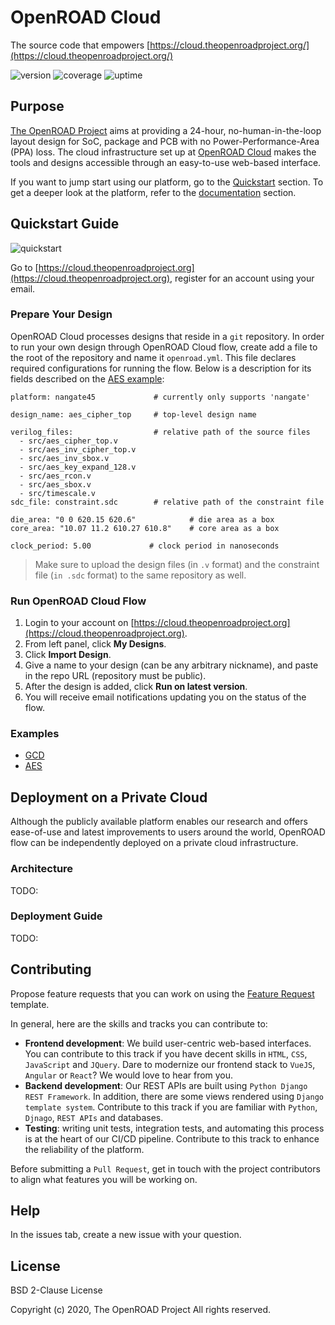 # OpenROAD Cloud
The source code that empowers [https://cloud.theopenroadproject.org/](https://cloud.theopenroadproject.org/)

![version](https://img.shields.io/badge/version-alpha-blue.svg)
![coverage](https://img.shields.io/badge/coverage-unknown-yellowgreen.svg)
![uptime](https://img.shields.io/badge/uptime-98%25-green.svg)

## Purpose
[The OpenROAD Project](https://theopenroadproject.org/) aims at providing a 24-hour, no-human-in-the-loop layout design 
for SoC, package and PCB with no Power-Performance-Area (PPA) loss. The cloud infrastructure set up at 
[OpenROAD Cloud](https://cloud.theopenroadproject.org/) makes the tools and designs accessible through
an easy-to-use web-based interface.

If you want to jump start using our platform, go to the [Quickstart](#quickstart-guide) section. 
To get a deeper look at the platform, refer to the [documentation](#documentation) section.  

## Quickstart Guide
![quickstart](https://img.shields.io/badge/quickstart-new-brightgreen.svg)

Go to [https://cloud.theopenroadproject.org](https://cloud.theopenroadproject.org), 
register for an account using your email. 

### Prepare Your Design

OpenROAD Cloud processes designs that reside in a `git` repository. 
In order to run your own design through OpenROAD Cloud flow, create add a file to the root of the repository and name it `openroad.yml`.
This file declares required configurations for running the flow. Below is a description for its fields described on the [AES example](https://github.com/OpenROAD-Cloud/aes):

```
platform: nangate45             # currently only supports 'nangate'

design_name: aes_cipher_top     # top-level design name

verilog_files:                  # relative path of the source files
  - src/aes_cipher_top.v
  - src/aes_inv_cipher_top.v
  - src/aes_inv_sbox.v
  - src/aes_key_expand_128.v
  - src/aes_rcon.v
  - src/aes_sbox.v
  - src/timescale.v
sdc_file: constraint.sdc        # relative path of the constraint file

die_area: "0 0 620.15 620.6"            # die area as a box
core_area: "10.07 11.2 610.27 610.8"    # core area as a box

clock_period: 5.00             # clock period in nanoseconds
```

> Make sure to upload the design files (in `.v` format) and the constraint file (`in .sdc` format) to the same repository as well.

### Run OpenROAD Cloud Flow

1. Login to your account on [https://cloud.theopenroadproject.org](https://cloud.theopenroadproject.org).
2. From left panel, click **My Designs**.
3. Click **Import Design**.
4. Give a name to your design (can be any arbitrary nickname), and paste in the repo URL (repository must be public).
5. After the design is added, click **Run on latest version**.
6. You will receive email notifications updating you on the status of the flow.

### Examples

* [GCD](https://github.com/OpenROAD-Cloud/gcd)
* [AES](https://github.com/OpenROAD-Cloud/aes)

## Deployment on a Private Cloud
Although the publicly available platform enables our research and offers ease-of-use and latest 
improvements to users around the world, OpenROAD flow can be independently deployed on a private 
cloud infrastructure.

### Architecture
TODO:

### Deployment Guide
TODO:

## Contributing

Propose feature requests that you can work on using the [Feature Request](.github/ISSUE_TEMPLATE/feature_request.md) template.

In general, here are the skills and tracks you can contribute to:

- **Frontend development**: We build user-centric web-based interfaces. You can contribute to this track if you have
decent skills in `HTML`, `CSS`, `JavaScript` and `JQuery`. 
Dare to modernize our frontend stack to `VueJS`, `Angular` or `React`? We would love to hear from you. 
- **Backend development**: Our REST APIs are built using `Python Django REST Framework`. 
In addition, there are some views rendered using `Django template system`. 
Contribute to this track if you are familiar with `Python`, `Djnago`, `REST APIs` and databases.
- **Testing**: writing unit tests, integration tests, and automating this process is at the heart of our
CI/CD pipeline. Contribute to this track to enhance the reliability of the platform.

Before submitting a `Pull Request`, get in touch with the project contributors to align what features you will
be working on. 

## Help
In the issues tab, create a new issue with your question.


## License
BSD 2-Clause License

Copyright (c) 2020, The OpenROAD Project All rights reserved.

